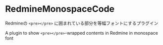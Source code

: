 # RedmineMonospaceCode

Redmineの `<pre></pre>` に囲まれている部分を等幅フォントにするプラグイン

A plugin to show `<pre></pre>`-wrapped contents in Redmine in monospace font
